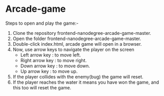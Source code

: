 Arcade-game
===============================
Steps to open and play the game:-
  1. Clone the repository frontend-nanodegree-arcade-game-master.
  2. Open the folder frontend-nanodegree-arcade-game-master.
  3. Double-click index.html, arcade game will open in a browser.
  4. Now, use arrow keys to navigate the player on the screen
      - Left arrow key : to move left.
      - Right arrow key : to move right.
      - Down arrow key : to move down.
      - Up arrow key : to move up.
  5. If the player collides with the enemy(bug) the game will reset.
  6. If the player reaches the water it means you have won the game, and this too will reset the game. 
